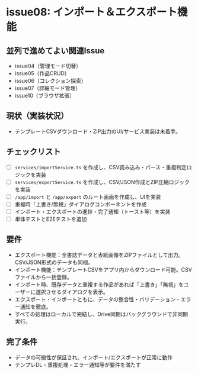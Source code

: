 # issue08: インポート＆エクスポート機能

## 並列で進めてよい関連Issue
- issue04（管理モード切替）
- issue05（作品CRUD）
- issue06（コレクション探索）
- issue07（詳細モード管理）
- issue10（ブラウザ拡張）

## 現状（実装状況）
- テンプレートCSVダウンロード・ZIP出力のUI/サービス実装は未着手。

## チェックリスト
- [ ] `services/importService.ts` を作成し、CSV読み込み・パース・重複判定ロジックを実装
- [ ] `services/exportService.ts` を作成し、CSV/JSON作成とZIP圧縮ロジックを実装
- [ ] `/app/import` と `/app/export` のルート画面を作成し、UIを実装
- [ ] 重複時「上書き/無視」ダイアログコンポーネントを作成
- [ ] インポート・エクスポートの進捗・完了通知（トースト等）を実装
- [ ] 単体テストとE2Eテストを追加

## 要件
- エクスポート機能：全書誌データと表紙画像をZIPファイルとして出力。CSV/JSON形式のデータも同梱。
- インポート機能：テンプレートCSVをアプリ内からダウンロード可能。CSVファイルから一括登録。
- インポート時、既存データと重複する作品があれば「上書き」「無視」をユーザーに選択させるダイアログを表示。
- エクスポート・インポートともに、データの整合性・バリデーション・エラー通知を徹底。
- すべての処理はローカルで完結し、Drive同期はバックグラウンドで非同期実行。

## 完了条件
- データの可搬性が保証され、インポート/エクスポートが正常に動作
- テンプレDL・重複処理・エラー通知等が要件を満たす
